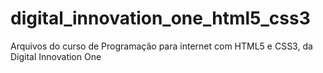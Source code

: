 # digital_innovation_one_html5_css3
Arquivos do curso de Programação para internet com HTML5 e CSS3, da Digital Innovation One

